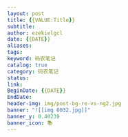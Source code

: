 ```yaml
---
layout: post
title: {{VALUE:Title}}
subtitle: 
author: ezekielgcl
date: {{DATE}}
aliases: 
tags: 
keyword: 码农笔记
catalog: true
category: 码农笔记
status: 
link: 
BeginDate: {{DATE}}
EndDate: 
header-img: img/post-bg-re-vs-ng2.jpg
banner: "![[img 0032.jpg]]"
banner_y: 0.40239
banner_icon: 📚
---
```


